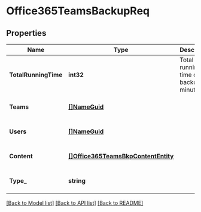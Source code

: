 # Office365TeamsBackupReq

## Properties
Name | Type | Description | Notes
------------ | ------------- | ------------- | -------------
**TotalRunningTime** | **int32** | Total running time of the backup in minutes | [optional] [default to null]
**Teams** | [**[]NameGuid**](NameGUID.md) |  | [optional] [default to null]
**Users** | [**[]NameGuid**](NameGUID.md) |  | [optional] [default to null]
**Content** | [**[]Office365TeamsBkpContentEntity**](Office365TeamsBkpContentEntity.md) |  | [optional] [default to null]
**Type_** | **string** |  | [optional] [default to null]

[[Back to Model list]](../README.md#documentation-for-models) [[Back to API list]](../README.md#documentation-for-api-endpoints) [[Back to README]](../README.md)

